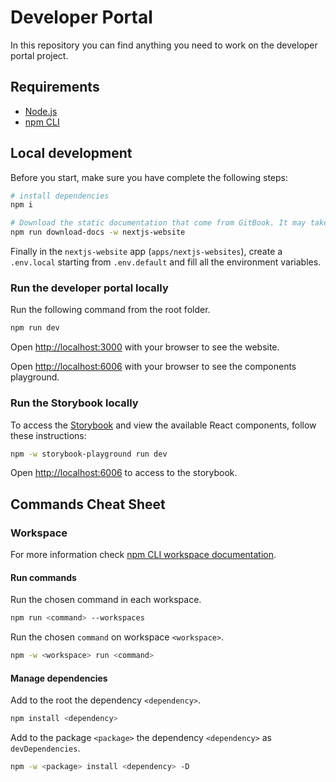 # Developer Portal

In this repository you can find anything you need to work on the developer portal project.

## Requirements

- [Node.js](https://nodejs.org/docs/latest-v18.x/api/index.html)
- [npm CLI](https://docs.npmjs.com/cli/v9)

## Local development

Before you start, make sure you have complete the following steps:

``` bash
# install dependencies
npm i

# Download the static documentation that come from GitBook. It may take a while.
npm run download-docs -w nextjs-website
```

Finally in the `nextjs-website` app (`apps/nextjs-websites`), create a `.env.local` starting from `.env.default` and fill all the environment variables.

### Run the developer portal locally

Run the following command from the root folder.

``` bash
npm run dev
```

Open [http://localhost:3000](http://localhost:3000) with your browser to see the website.

Open [http://localhost:6006](http://localhost:6006) with your browser to see the components playground.

### Run the Storybook locally

To access the [Storybook](https://storybook.js.org/) and view the available React components, follow these instructions:

```bash
npm -w storybook-playground run dev
```

Open [http://localhost:6006](http://localhost:6006) to access to the storybook.

## Commands Cheat Sheet


### Workspace

For more information check [npm CLI workspace documentation](https://docs.npmjs.com/cli/v9/using-npm/workspaces).

#### Run commands

Run the chosen command in each workspace.

``` bash
npm run <command> --workspaces
```

Run the chosen `command` on workspace `<workspace>`.

``` bash
npm -w <workspace> run <command>
```

#### Manage dependencies
Add to the root the dependency `<dependency>`.

``` bash
npm install <dependency>
```

Add to the package `<package>` the dependency `<dependency>` as `devDependencies`.

``` bash
npm -w <package> install <dependency> -D
```


